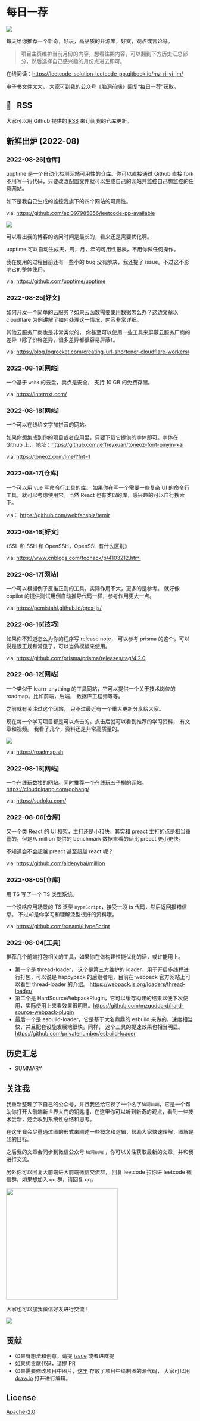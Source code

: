 # 每日一荐

![](https://tva1.sinaimg.cn/large/006y8mN6ly1g8d0sktqrwj30hs07maae.jpg)

每天给你推荐一个新奇，好玩，高品质的开源库，好文，观点或言论等。

> 项目主页维护当前月份的内容，想看往期内容，可以翻到下方历史汇总部分，然后选择自己感兴趣的月份点进去即可。

在线阅读：https://leetcode-solution-leetcode-pp.gitbook.io/mz-ri-yi-jm/

电子书文件太大， 大家可到我的公众号《脑洞前端》回复“每日一荐”获取。

## :newspaper: &nbsp; RSS

大家可以用 Github 提供的 [RSS](https://github.com/azl397985856/daily-featured/commits.atom) 来订阅我的仓库更新。

## 新鲜出炉 (2022-08)

### 2022-08-26[仓库]

upptime 是一个自动化检测网站可用性的仓库。你可以直接通过 Github 直接 fork 不用写一行代码，只要改改配置文件就可以生成自己的网站并监控自己想监控的任意网站。

如下是我自己生成的监控我旗下的四个网站的可用性。

via: https://github.com/azl397985856/leetcode-pp-available

![](https://tva1.sinaimg.cn/large/e6c9d24ely1h5mnf8r5lhj21bb0u044j.jpg)

可以看出我的博客的访问时间是最长的，看来还是需要优化啊。

upptime 可以自动生成天，周，月，年的可用性报表，不用你做任何操作。

我在使用的过程目前还有一些小的 bug 没有解决，我还提了 issue。不过这不影响它的整体使用。

via: https://github.com/upptime/upptime

### 2022-08-25[好文]

如何开发一个简单的云服务？如果云函数需要使用数据怎么办？这边文章以 cloudflare 为例讲解了如何处理这一情况，内容非常详细。

其他云服务厂商也是非常类似的， 你甚至可以使用一些工具来屏蔽云服务厂商的差异（除了价格差异，很多差异都很容易屏蔽）。

via: https://blog.logrocket.com/creating-url-shortener-cloudflare-workers/

### 2022-08-19[网站]

一个基于 `web3` 的云盘，卖点是安全， 支持 10 GB 的免费存储。

via: https://internxt.com/

### 2022-08-18[网站]

一个可以在线给文字加拼音的网站。

如果你想集成到你的项目或者应用里，只要下载它提供的字体即可。字体在 Github 上， 地址：https://github.com/jeffreyxuan/toneoz-font-pinyin-kai

via: https://toneoz.com/ime/?fnt=1

### 2022-08-17[仓库]

一个可以用 vue 写命令行工具的库。 如果你在写一个需要一些复杂 UI 的命令行工具，就可以考虑使用它。当然 React 也有类似的库，感兴趣的可以自行搜索下。

via： https://github.com/webfansplz/temir

### 2022-08-16[好文]

《SSL 和 SSH 和 OpenSSH，OpenSSL 有什么区别》

via: https://www.cnblogs.com/foohack/p/4103212.html

### 2022-08-17[网站]

一个可以根据例子反推正则的工具，实际作用不大，更多的是参考。 就好像 copilot 的提供测试用例自动推导代码一样，参考作用更大一点。

via: https://pemistahl.github.io/grex-js/

### 2022-08-16[技巧]

如果你不知道怎么为你的程序写 release note， 可以参考 prisma 的这个，可以说是很正规和常见了，可以当做模板来使用。

via: https://github.com/prisma/prisma/releases/tag/4.2.0

### 2022-08-12[网站]

一个类似于 learn-anything 的工具网站，它可以提供一个关于技术岗位的 roadmap。比如前端，后端， 数据库工程师等等。

之前就有关注过这个网站， 只不过最近有一个重大更新分享给大家。

现在每一个学习项目都是可以点击的。点击后就可以看到推荐的学习资料， 有文章和视频。 我看了几个，资料还是非常高质量的。

![](https://tva1.sinaimg.cn/large/e6c9d24ely1h54esqa33zj21gx0u079i.jpg)

via: https://roadmap.sh

### 2022-08-16[网站]

一个在线玩数独的网站。同时推荐一个在线玩五子棋的网站。https://cloudpigapp.com/gobang/

via: https://sudoku.com/

### 2022-08-06[仓库]

又一个类 React 的 UI 框架，主打还是小和快。其实和 preact 主打的点是相当重叠的，但是从 million 提供的 benchmark 数据来看的话比 preact 更小更快。

不知道会不会超越 preact 甚至超越 react 呢？

via: https://github.com/aidenybai/million

### 2022-08-05[仓库]

用 TS 写了一个 TS 类型系统。

一个没啥应用场景的 TS 泛型 `HypeScript`，接受一段 ts 代码，然后返回报错信息。 不过却是你学习和理解泛型很好的资料哦。

via: https://github.com/ronami/HypeScript

### 2022-08-04[工具]

推荐几个前端打包相关的工具，如果你在做构建性能优化的话，或许能用上。

- 第一个是 thread-loader， 这个是第三方维护的 loader，用于开启多线程进行打包，可以说是 happypack 的后继者吧，目前在 webpack 官方网站上可以看到 thread-loader 的介绍。 https://webpack.js.org/loaders/thread-loader/
- 第二个是 HardSourceWebpackPlugin，它可以缓存构建的结果以便下次使用，实际使用上来看效果很明显。https://github.com/mzgoddard/hard-source-webpack-plugin
- 最后一个是 esbuild-loader，它是基于大名鼎鼎的 esbuild 来做的，速度相当快，并且配套设施发展地很快。同样， 这个工具的提速效果也相当明显。https://github.com/privatenumber/esbuild-loader

## 历史汇总

- [SUMMARY](./SUMMARY.md)

## 关注我

我重新整理了下自己的公众号，并且我还给它换了一个名字`脑洞前端`，它是一个帮助你打开大前端新世界大门的钥匙 🔑，在这里你可以听到新奇的观点，看到一些技术尝新，还会收到系统性总结和思考。

在这里我会尽量通过图的形式来阐述一些概念和逻辑，帮助大家快速理解，图解是我的目标。

之后我的文章会同步到微信公众号 `脑洞前端` ，你可以关注获取最新的文章，并和我进行交流。

另外你可以回复大前端进大前端微信交流群， 回复 leetcode 拉你进 leetcode 微信群，如果想加入 qq 群，请回复 qq。

<img width="300" src="https://tva1.sinaimg.cn/large/006y8mN6ly1g7he9xdtmyj30by0byaac.jpg">

大家也可以加我微信好友进行交流！

![](https://tva1.sinaimg.cn/large/008i3skNly1gx11szd02ej30e80e8dg3.jpg)

## 贡献

- 如果有想法和创意，请提 [issue](https://github.com/azl397985856/daily-featured/issues) 或者进群提
- 如果想贡献代码，请提 [PR](https://github.com/azl397985856/daily-featured/pulls)
- 如果需要修改项目中图片，[这里](./assets/) 存放了项目中绘制图的源代码， 大家可以用 [draw.io](https://www.draw.io/) 打开进行编辑。

## License

[Apache-2.0](./LICENSE)
